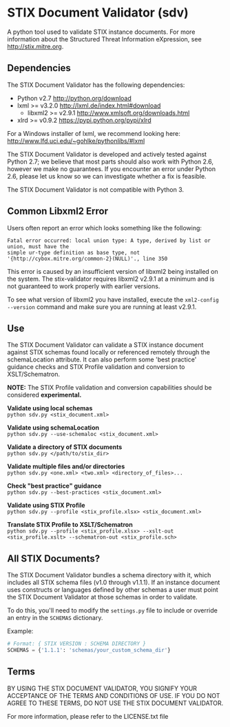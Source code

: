 # STIX Document Validator (sdv)
A python tool used to validate STIX instance documents. For more information about the
Structured Threat Information eXpression, see http://stix.mitre.org.

## Dependencies
The STIX Document Validator has the following dependencies:
* Python v2.7 http://python.org/download
* lxml >= v3.2.0 http://lxml.de/index.html#download
  * libxml2 >= v2.9.1 http://www.xmlsoft.org/downloads.html
* xlrd >= v0.9.2 https://pypi.python.org/pypi/xlrd

For a Windows installer of lxml, we recommend looking here: http://www.lfd.uci.edu/~gohlke/pythonlibs/#lxml

The STIX Document Validator is developed and actively tested against Python 2.7; we believe that most parts should also work with Python 2.6, however we make no guarantees. If you encounter an error under Python 2.6, please let us know so we can investigate whether a fix is feasible.

The STIX Document Validator is not compatible with Python 3.

## Common Libxml2 Error
Users often report an error which looks something like the following:
```
Fatal error occurred: local union type: A type, derived by list or union, must have the 
simple ur-type definition as base type, not '{http://cybox.mitre.org/common-2}(NULL)'., line 350
```
This error is caused by an insufficient version of libxml2 being installed on the system. The 
stix-validator requires libxml2 v2.9.1 at a minimum and is not guaranteed to work properly with
earlier versions. 

To see what version of libxml2 you have installed, execute the `xml2-config --version` command
and make sure you are running at least v2.9.1.

## Use
The STIX Document Validator can validate a STIX instance document against STIX schemas
found locally or referenced remotely through the schemaLocation attribute. It can also perform
some 'best practice' guidance checks and STIX Profile validation and conversion to XSLT/Schematron.

**NOTE:** The STIX Profile validation and conversion capabilities should be considered **experimental.**

**Validate using local schemas**  
`python sdv.py <stix_document.xml>`

**Validate using schemaLocation**  
`python sdv.py --use-schemaloc <stix_document.xml>`

**Validate a directory of STIX documents**  
`python sdv.py </path/to/stix_dir>`

**Validate multiple files and/or directories**  
`python sdv.py <one.xml> <two.xml> <directory_of_files>...`

**Check "best practice" guidance**  
`python sdv.py --best-practices <stix_document.xml>`

**Validate using STIX Profile**  
`python sdv.py --profile <stix_profile.xlsx> <stix_document.xml>`

**Translate STIX Profile to XSLT/Schematron**  
`python sdv.py --profile <stix_profile.xlsx> --xslt-out <stix_profile.xslt> --schematron-out <stix_profile.sch>`

## All STIX Documents?
The STIX Document Validator bundles a schema directory with it, which includes all STIX 
schema files (v1.0 through v1.1.1). If an instance document uses constructs or languages defined by other schemas
a user must point the STIX Document Validator at those schemas in order to validate.

To do this, you'll need to modify the `settings.py` file to include or override an entry in the `SCHEMAS`
dictionary. 

Example:
```python
# Format: { STIX VERSION : SCHEMA DIRECTORY }
SCHEMAS = {'1.1.1': 'schemas/your_custom_schema_dir'}
```

## Terms
BY USING THE STIX DOCUMENT VALIDATOR, YOU SIGNIFY YOUR ACCEPTANCE OF THE 
TERMS AND CONDITIONS OF USE.  IF YOU DO NOT AGREE TO THESE TERMS, DO NOT USE 
THE STIX DOCUMENT VALIDATOR.

For more information, please refer to the LICENSE.txt file
